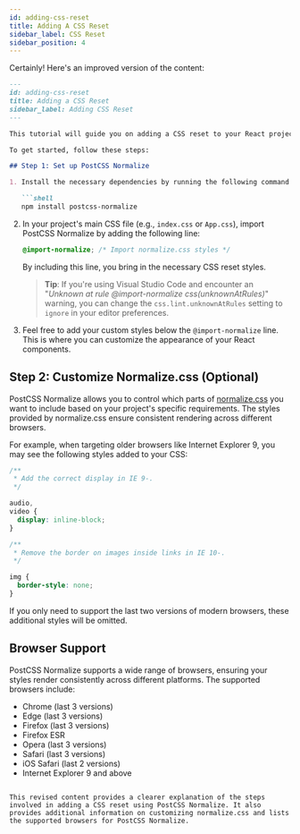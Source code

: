 ```yaml
---
id: adding-css-reset
title: Adding A CSS Reset
sidebar_label: CSS Reset
sidebar_position: 4
---
```


Certainly! Here's an improved version of the content:

```md
---
id: adding-css-reset
title: Adding a CSS Reset
sidebar_label: Adding CSS Reset
---

This tutorial will guide you on adding a CSS reset to your React project using [PostCSS Normalize], which provides a solid foundation for consistent styling across different browsers.

To get started, follow these steps:

## Step 1: Set up PostCSS Normalize

1. Install the necessary dependencies by running the following command in your terminal:

   ```shell
   npm install postcss-normalize
   ```

2. In your project's main CSS file (e.g., `index.css` or `App.css`), import PostCSS Normalize by adding the following line:

   ```css
   @import-normalize; /* Import normalize.css styles */
   ```

   By including this line, you bring in the necessary CSS reset styles.

   > **Tip**: If you're using Visual Studio Code and encounter an "_Unknown at rule @import-normalize css(unknownAtRules)_" warning, you can change the `css.lint.unknownAtRules` setting to `ignore` in your editor preferences.

3. Feel free to add your custom styles below the `@import-normalize` line. This is where you can customize the appearance of your React components.

## Step 2: Customize Normalize.css (Optional)

PostCSS Normalize allows you to control which parts of [normalize.css] you want to include based on your project's specific requirements. The styles provided by normalize.css ensure consistent rendering across different browsers.

For example, when targeting older browsers like Internet Explorer 9, you may see the following styles added to your CSS:

```css
/**
 * Add the correct display in IE 9-.
 */

audio,
video {
  display: inline-block;
}

/**
 * Remove the border on images inside links in IE 10-.
 */

img {
  border-style: none;
}
```

If you only need to support the last two versions of modern browsers, these additional styles will be omitted.

## Browser Support

PostCSS Normalize supports a wide range of browsers, ensuring your styles render consistently across different platforms. The supported browsers include:

- Chrome (last 3 versions)
- Edge (last 3 versions)
- Firefox (last 3 versions)
- Firefox ESR
- Opera (last 3 versions)
- Safari (last 3 versions)
- iOS Safari (last 2 versions)
- Internet Explorer 9 and above

[PostCSS Normalize]: https://github.com/csstools/postcss-normalize
[normalize.css]: https://github.com/csstools/normalize.css
```

This revised content provides a clearer explanation of the steps involved in adding a CSS reset using PostCSS Normalize. It also provides additional information on customizing normalize.css and lists the supported browsers for PostCSS Normalize.